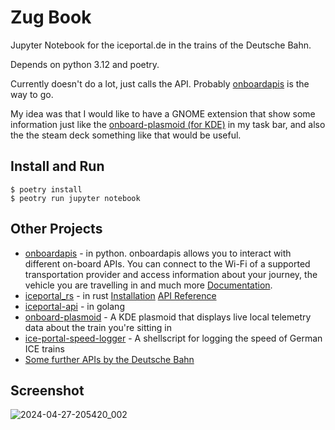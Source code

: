 # Zug Book
Jupyter Notebook for the iceportal.de in the trains of the Deutsche Bahn.

Depends on python 3.12 and poetry.

Currently doesn't do a lot, just calls the API. Probably [onboardapis](https://github.com/felix-zenk/onboardapis) is the way to go.

My idea was that I would like to have a GNOME extension that show some information just like the [onboard-plasmoid (for KDE)](https://github.com/timschneeb/onboard-plasmoid) in my task bar, and also the the steam deck something like that would be useful.

## Install and Run

```
$ poetry install
$ peotry run jupyter notebook
```

## Other Projects

- [onboardapis](https://github.com/felix-zenk/onboardapis) - in python. onboardapis allows you to interact with different on-board APIs. You can connect to the Wi-Fi of a supported transportation provider and access information about your journey, the vehicle you are travelling in and much more [Documentation](https://felix-zenk.github.io/onboardapis/onboardapis.html).
- [iceportal_rs](https://github.com/adridevelopsthings/iceportal_rs) - in rust [Installation](https://lib.rs/crates/iceportal) [API Reference](https://docs.rs/iceportal/latest/iceportal/)
- [iceportal-api](https://github.com/craftamap/iceportal-api) - in golang
- [onboard-plasmoid](https://github.com/timschneeb/onboard-plasmoid) - A KDE plasmoid that displays live local telemetry data about the train you're sitting in
- [ice-portal-speed-logger](https://github.com/rurseekatze/ice-portal-speed-logger) - A shellscript for logging the speed of German ICE trains
- [Some further APIs by the Deutsche Bahn](https://developer-docs.deutschebahn.com/doku/apis/)

## Screenshot

![2024-04-27-205420_002](https://github.com/white-gecko/zugbook/assets/1018168/4b7e033c-134b-40ca-8c95-a4976a750f6e)
